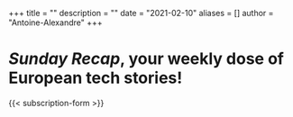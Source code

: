 +++
title = ""
description = ""
date = "2021-02-10"
aliases = []
author = "Antoine-Alexandre"
+++

# *Sunday Recap*, your weekly dose of European tech stories!


{{< subscription-form >}}